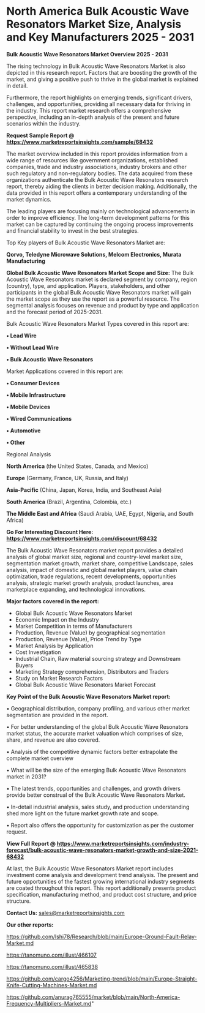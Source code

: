 # North America Bulk Acoustic Wave Resonators Market Size, Analysis and Key Manufacturers 2025 - 2031

<Strong> Bulk Acoustic Wave Resonators Market Overview 2025 - 2031</strong>

The rising technology in Bulk Acoustic Wave Resonators Market is also depicted in this research report. Factors that are boosting the growth of the market, and giving a positive push to thrive in the global market is explained in detail.

Furthermore, the report highlights on emerging trends, significant drivers, challenges, and opportunities, providing all necessary data for thriving in the industry. This report market research offers a comprehensive perspective, including an in-depth analysis of the present and future scenarios within the industry.

<strong>Request Sample Report @ <a href=https://www.marketreportsinsights.com/sample/68432>https://www.marketreportsinsights.com/sample/68432</a></strong>

The market overview included in this report provides information from a wide range of resources like government organizations, established companies, trade and industry associations, industry brokers and other such regulatory and non-regulatory bodies. The data acquired from these organizations authenticate the Bulk Acoustic Wave Resonators research report, thereby aiding the clients in better decision making. Additionally, the data provided in this report offers a contemporary understanding of the market dynamics.

The leading players are focusing mainly on technological advancements in order to improve efficiency. The long-term development patterns for this market can be captured by continuing the ongoing process improvements and financial stability to invest in the best strategies.

Top Key players of Bulk Acoustic Wave Resonators Market are:

<strong>Qorvo, Teledyne Microwave Solutions, Melcom Electronics, Murata Manufacturing</strong>

<strong><b>Global Bulk Acoustic Wave Resonators Market Scope and Size:</b></strong>
The Bulk Acoustic Wave Resonators market is declared segment by company, region (country), type, and application. Players, stakeholders, and other participants in the global Bulk Acoustic Wave Resonators market will gain the market scope as they use the report as a powerful resource. The segmental analysis focuses on revenue and product by type and application and the forecast period of 2025-2031.

Bulk Acoustic Wave Resonators Market Types covered in this report are:

<strong>• Lead Wire

• Without Lead Wire

• Bulk Acoustic Wave Resonators</strong>

Market Applications covered in this report are:

<strong>• Consumer Devices

• Mobile Infrastructure

• Mobile Devices

• Wired Communications

• Automotive

• Other</strong> 

Regional Analysis

<strong>North America</strong> (the United States, Canada, and Mexico)

<strong>Europe</strong> (Germany, France, UK, Russia, and Italy)

<strong>Asia-Pacific</strong> (China, Japan, Korea, India, and Southeast Asia)

<strong>South America</strong> (Brazil, Argentina, Colombia, etc.)

<strong>The Middle East and Africa</strong> (Saudi Arabia, UAE, Egypt, Nigeria, and South Africa)

<strong>Go For Interesting Discount Here: <a href=https://www.marketreportsinsights.com/discount/68432>https://www.marketreportsinsights.com/discount/68432</a></strong>

The Bulk Acoustic Wave Resonators market report provides a detailed analysis of global market size, regional and country-level market size, segmentation market growth, market share, competitive Landscape, sales analysis, impact of domestic and global market players, value chain optimization, trade regulations, recent developments, opportunities analysis, strategic market growth analysis, product launches, area marketplace expanding, and technological innovations.

<strong><b>Major factors covered in the report:</b></strong>
<ul>
  <li>Global Bulk Acoustic Wave Resonators Market </li>
  <li>Economic Impact on the Industry</li>
  <li>Market Competition in terms of Manufacturers</li>
  <li>Production, Revenue (Value) by geographical segmentation</li>
  <li>Production, Revenue (Value), Price Trend by Type</li>
  <li>Market Analysis by Application</li>
  <li>Cost Investigation</li>
  <li>Industrial Chain, Raw material sourcing strategy and Downstream Buyers</li>
  <li>Marketing Strategy comprehension, Distributors and Traders</li>
  <li>Study on Market Research Factors</li>
  <li>Global Bulk Acoustic Wave Resonators Market Forecast</li>
</ul>

<strong><b>Key Point of the Bulk Acoustic Wave Resonators Market report:</b></strong>

• Geographical distribution, company profiling, and various other market segmentation are provided in the report.

• For better understanding of the global Bulk Acoustic Wave Resonators market status, the accurate market valuation which comprises of size, share, and revenue are also covered.

• Analysis of the competitive dynamic factors better extrapolate the complete market overview

• What will be the size of the emerging Bulk Acoustic Wave Resonators market in 2031?

• The latest trends, opportunities and challenges, and growth drivers provide better construal of the Bulk Acoustic Wave Resonators Market.

• In-detail industrial analysis, sales study, and production understanding shed more light on the future market growth rate and scope.

• Report also offers the opportunity for customization as per the customer request.

<strong><b>View Full Report @ <a href=https://www.marketreportsinsights.com/industry-forecast/bulk-acoustic-wave-resonators-market-growth-and-size-2021-68432>https://www.marketreportsinsights.com/industry-forecast/bulk-acoustic-wave-resonators-market-growth-and-size-2021-68432</a></b></strong>


At last, the Bulk Acoustic Wave Resonators Market report includes investment come analysis and development trend analysis. The present and future opportunities of the fastest growing international industry segments are coated throughout this report. This report additionally presents product specification, manufacturing method, and product cost structure, and price structure.

<strong>Contact Us:</strong>
sales@marketreportsinsights.com

<strong>Our other reports:</strong>

<a href=https://github.com/Ishi78/Research/blob/main/Europe-Ground-Fault-Relay-Market.md>https://github.com/Ishi78/Research/blob/main/Europe-Ground-Fault-Relay-Market.md</a>

<a href=https://tanomuno.com/illust/466107>https://tanomuno.com/illust/466107</a>

<a href=https://tanomuno.com/illust/465838>https://tanomuno.com/illust/465838</a>

<a href=https://github.com/cargo4256/Marketing-trend/blob/main/Europe-Straight-Knife-Cutting-Machines-Market.md>https://github.com/cargo4256/Marketing-trend/blob/main/Europe-Straight-Knife-Cutting-Machines-Market.md</a>

<a href=https://github.com/anurag765555/market/blob/main/North-America-Frequency-Multipliers-Market.md>https://github.com/anurag765555/market/blob/main/North-America-Frequency-Multipliers-Market.md</a>"
